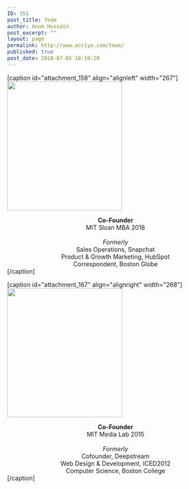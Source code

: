 ```yaml
---
ID: 151
post_title: Team
author: Anum Hussain
post_excerpt: ""
layout: page
permalink: http://www.acciyo.com/team/
published: true
post_date: 2018-07-05 18:16:20
---
```

[caption id="attachment_158" align="alignleft" width="267"]<img class="wp-image-158 size-medium" src="http://www.acciyo.com/wp-content/uploads/2018/07/anum-nycss-headshot-267x300.png" alt="" width="267" height="300" /> <center><b>Co-Founder</b> <br /> MIT Sloan MBA 2018 <br /> <br /> <i>Formerly</i><br /> Sales Operations, Snapchat <br /> Product &amp; Growth Marketing, HubSpot <br /> Correspondent, Boston Globe</center>[/caption]

[caption id="attachment_167" align="alignright" width="268"]<img class="wp-image-167 size-medium" src="http://www.acciyo.com/wp-content/uploads/2018/07/vivian-nycss-headshot-268x300.png" alt="" width="268" height="300" /> <center><b>Co-Founder</b> <br /> MIT Media Lab 2015 <br /> <br /> <i>Formerly</i><br /> Cofounder, Deepstream <br /> Web Design &amp; Development, ICED2012 <br /> Computer Science, Boston College</center>[/caption]